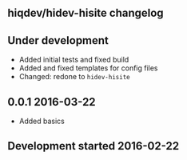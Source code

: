 hiqdev/hidev-hisite changelog
-----------------------------

## Under development

- Added initial tests and fixed build
- Added and fixed templates for config files
- Changed: redone to `hidev-hisite`

## 0.0.1 2016-03-22

- Added basics

## Development started 2016-02-22

